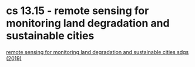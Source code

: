 
# cs 13.15 - remote sensing for monitoring land degradation and sustainable cities

[remote sensing for monitoring land degradation and sustainable cities sdgs (2019)](https://appliedsciences.nasa.gov/join-mission/training/advanced-webinar-remote-sensing-monitoring-land-degradation-and-sustainable)

